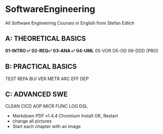 # SoftwareEngineering
All Software Engineering Courses in English from Stefan Edlich

## A: THEORETICAL BASICS
**01-INTRO ✅ 02-REQ✅ 03-ANA ✅ 04-UML** 05-VOR O5-OD 06-DDD (PRO)

## B: PRACTICAL BASICS
TEST REFA BUI VER METR ARC EFF DEP

## C: ADVANCED SWE
CLEAN CICD AOP MICR FUNC LOG DSL

* Markdown PDF v1.4.4 Chromium Install OK, Restart
* change all pictures
* Start each chapter with an image
